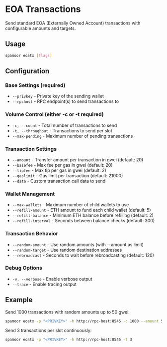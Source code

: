 # EOA Transactions

Send standard EOA (Externally Owned Account) transactions with configurable amounts and targets.

## Usage

```bash
spamoor eoatx [flags]
```

## Configuration

### Base Settings (required)
- `--privkey` - Private key of the sending wallet
- `--rpchost` - RPC endpoint(s) to send transactions to

### Volume Control (either -c or -t required)
- `-c, --count` - Total number of transactions to send
- `-t, --throughput` - Transactions to send per slot
- `--max-pending` - Maximum number of pending transactions

### Transaction Settings
- `--amount` - Transfer amount per transaction in gwei (default: 20)
- `--basefee` - Max fee per gas in gwei (default: 20)
- `--tipfee` - Max tip per gas in gwei (default: 2)
- `--gaslimit` - Gas limit per transaction (default: 21000)
- `--data` - Custom transaction call data to send

### Wallet Management
- `--max-wallets` - Maximum number of child wallets to use
- `--refill-amount` - ETH amount to fund each child wallet (default: 5)
- `--refill-balance` - Minimum ETH balance before refilling (default: 2)
- `--refill-interval` - Seconds between balance checks (default: 300)

### Transaction Behavior
- `--random-amount` - Use random amounts (with --amount as limit)
- `--random-target` - Use random destination addresses
- `--rebroadcast` - Seconds to wait before rebroadcasting (default: 120)

### Debug Options
- `-v, --verbose` - Enable verbose output
- `--trace` - Enable tracing output

## Example

Send 1000 transactions with random amounts up to 50 gwei:
```bash
spamoor eoatx -p "<PRIVKEY>" -h http://rpc-host:8545 -c 1000 --amount 50 --random-amount
```

Send 3 transactions per slot continuously:
```bash
spamoor eoatx -p "<PRIVKEY>" -h http://rpc-host:8545 -t 3
``` 